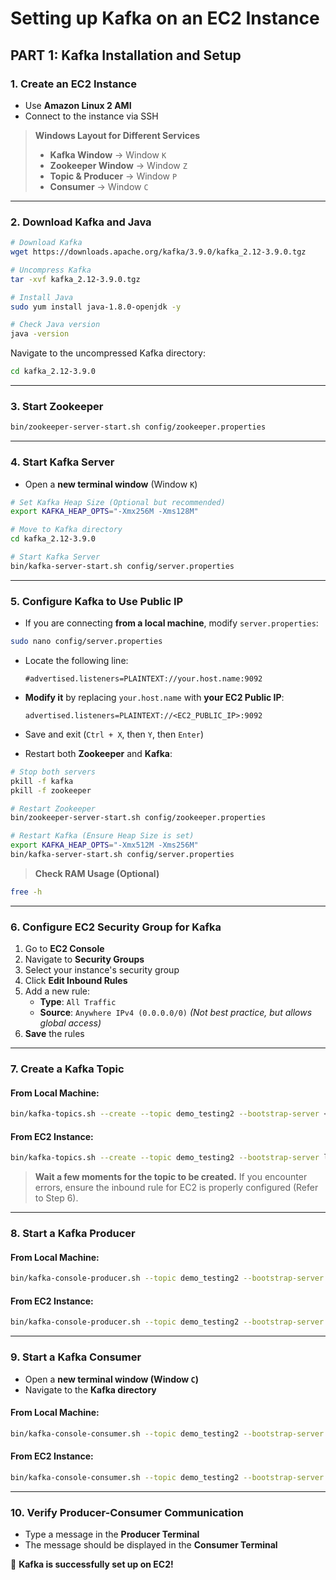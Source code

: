 # Setting up Kafka on an EC2 Instance

## PART 1: Kafka Installation and Setup

### 1. Create an EC2 Instance
- Use **Amazon Linux 2 AMI**
- Connect to the instance via SSH

> **Windows Layout for Different Services**
> - **Kafka Window** → Window `K`
> - **Zookeeper Window** → Window `Z`
> - **Topic & Producer** → Window `P`
> - **Consumer** → Window `C`

---

### 2. Download Kafka and Java

```sh
# Download Kafka
wget https://downloads.apache.org/kafka/3.9.0/kafka_2.12-3.9.0.tgz

# Uncompress Kafka
tar -xvf kafka_2.12-3.9.0.tgz

# Install Java
sudo yum install java-1.8.0-openjdk -y

# Check Java version
java -version
```

Navigate to the uncompressed Kafka directory:
```sh
cd kafka_2.12-3.9.0
```

---

### 3. Start Zookeeper
```sh
bin/zookeeper-server-start.sh config/zookeeper.properties
```

---

### 4. Start Kafka Server

- Open a **new terminal window** (Window `K`)

```sh
# Set Kafka Heap Size (Optional but recommended)
export KAFKA_HEAP_OPTS="-Xmx256M -Xms128M"

# Move to Kafka directory
cd kafka_2.12-3.9.0

# Start Kafka Server
bin/kafka-server-start.sh config/server.properties
```

---

### 5. Configure Kafka to Use Public IP

- If you are connecting **from a local machine**, modify `server.properties`:

```sh
sudo nano config/server.properties
```

- Locate the following line:
  ```plaintext
  #advertised.listeners=PLAINTEXT://your.host.name:9092
  ```
- **Modify it** by replacing `your.host.name` with **your EC2 Public IP**:
  ```plaintext
  advertised.listeners=PLAINTEXT://<EC2_PUBLIC_IP>:9092
  ```
- Save and exit (`Ctrl + X`, then `Y`, then `Enter`)

- Restart both **Zookeeper** and **Kafka**:

```sh
# Stop both servers
pkill -f kafka
pkill -f zookeeper

# Restart Zookeeper
bin/zookeeper-server-start.sh config/zookeeper.properties

# Restart Kafka (Ensure Heap Size is set)
export KAFKA_HEAP_OPTS="-Xmx512M -Xms256M"
bin/kafka-server-start.sh config/server.properties
```

> **Check RAM Usage (Optional)**
```sh
free -h
```

---

### 6. Configure EC2 Security Group for Kafka

1. Go to **EC2 Console**
2. Navigate to **Security Groups**
3. Select your instance's security group
4. Click **Edit Inbound Rules**
5. Add a new rule:
   - **Type**: `All Traffic`
   - **Source**: `Anywhere IPv4 (0.0.0.0/0)` _(Not best practice, but allows global access)_
6. **Save** the rules

---

### 7. Create a Kafka Topic

#### **From Local Machine:**
```sh
bin/kafka-topics.sh --create --topic demo_testing2 --bootstrap-server <EC2_PUBLIC_IP>:9092 --replication-factor 1 --partitions 1
```

#### **From EC2 Instance:**
```sh
bin/kafka-topics.sh --create --topic demo_testing2 --bootstrap-server localhost:9092 --replication-factor 1 --partitions 1
```

> **Wait a few moments for the topic to be created.**
> If you encounter errors, ensure the inbound rule for EC2 is properly configured (Refer to Step 6).

---

### 8. Start a Kafka Producer

#### **From Local Machine:**
```sh
bin/kafka-console-producer.sh --topic demo_testing2 --bootstrap-server <EC2_PUBLIC_IP>:9092
```

#### **From EC2 Instance:**
```sh
bin/kafka-console-producer.sh --topic demo_testing2 --bootstrap-server localhost:9092
```

---

### 9. Start a Kafka Consumer

- Open a **new terminal window (Window `C`)**
- Navigate to the **Kafka directory**

#### **From Local Machine:**
```sh
bin/kafka-console-consumer.sh --topic demo_testing2 --bootstrap-server <EC2_PUBLIC_IP>:9092
```

#### **From EC2 Instance:**
```sh
bin/kafka-console-consumer.sh --topic demo_testing2 --bootstrap-server localhost:9092
```

---

### 10. Verify Producer-Consumer Communication
- Type a message in the **Producer Terminal**
- The message should be displayed in the **Consumer Terminal**

🎉 **Kafka is successfully set up on EC2!**